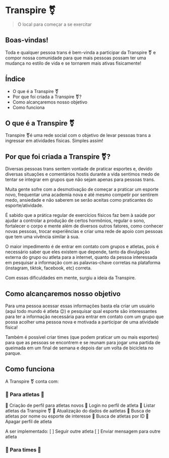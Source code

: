 # Transpire :transgender_symbol:
>O local para começar a se exercitar 

## Boas-vindas!
Toda e qualquer pessoa trans é bem-vinda a participar da Transpire :transgender_symbol:
e compor nossa comunidade para que mais pessoas possam ter uma
mudança no estilo de vida e se tornarem mais ativas fisicamente!

##  Índice

- O que é a Transpire :transgender_symbol:
- Por que foi criada a Transpire :transgender_symbol:?
- Como alcançaremos nosso objetivo
- Como funciona


## O que é a Transpire :transgender_symbol:
Transpire :transgender_symbol:é uma rede social com o objetivo de levar pessoas trans
a ingressar em atividades físicas.
Simples assim!


## Por que foi criada a Transpire :transgender_symbol:?
Diversas pessoas trans sentem vontade de praticar esportes e,
devido diversas situações e comentários hostis durante a vida
sentimos medo de tentar se integrar em grupos que não sejam
apenas para pessoas trans.

Muita gente sofre com a desmotivação de começar a praticar um
esporte novo, frequentar uma academia nova e até mesmo competir
por sentirem medo, ansiedade e não saberem se serão aceitas como
praticantes do esporte/atividade.

É sabido que a prática regular de exercícios físicos faz bem à
saúde por ajudar a controlar a produção de certos hormônios, 
regular o sono, fortalecer o corpo e mente além de diversos 
outros fatores, como conhecer novas pessoas, trocar experiências
e criar uma rede de apoio com pessoas que tem uma vivência
similar à sua.

O maior impedimento é de entrar em contato com grupos e atletas, 
pois é necessário saber que eles existem que depende, tanto da 
divulgação externa do grupo ou atleta para a internet, quanto da 
pessoa interessada em pesquisar a informação com as palavras-chave corretas na plataforma (instagram, tiktok, facebook, etc) correta.

Com essas dificuldades em mente, surgiu a ideia da Transpire.


## Como alcançaremos nosso objetivo
Para uma pessoa acessar essas informações basta ela criar um
usuário (aqui todo mundo é atleta :wink:) e pesquisar qual
esporte são interessantes para ter a informação necessária
para entrar em contato com um grupo que possa acolher uma
pessoa nova e motivada a participar de uma atividade física!

Também é possível criar times (que podem praticar um ou mais
esportes) para que as pessoas se encontrem e se reunam para
jogar uma partida de queimada em um final de semana e depois
dar um volta de bicicleta no parque.


## Como funciona
A Transpire :transgender_symbol: conta com:

### :1st_place_medal: Para atletas :1st_place_medal:
:pushpin: Criação de perfil para atletas novos
:pushpin: Login no perfil de atleta
:pushpin: Listar atletas da Transpire :transgender_symbol:
:pushpin: Atualização do dados de aatletas
:pushpin: Busca de atletas por nome ou esporte de interesse
:pushpin: Busca de atletas por ID
:pushpin: Apagar perfil de atleta

A ser implementado:
[ ] Seguir outre atleta
[ ] Enviar mensagem para outre atleta


### :medal_sports: Para times :medal_sports:




